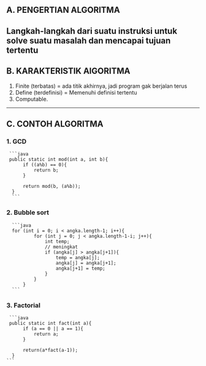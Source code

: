 ## A. PENGERTIAN ALGORITMA
  Langkah-langkah dari suatu instruksi untuk solve suatu masalah dan mencapai tujuan tertentu
---
## B. KARAKTERISTIK AlGORITMA
  1. Finite (terbatas) = ada titik akhirnya, jadi program gak berjalan terus
  2. Define (terdefinisi) = Memenuhi definisi tertentu
  3. Computable.
----
## C. CONTOH ALGORITMA
  ### 1. GCD
     ```java
     public static int mod(int a, int b){
          if ((a%b) == 0){
              return b;
          } 
  
          return mod(b, (a%b));
      }
      ```
  ### 2. Bubble sort
      ```java
      for (int i = 0; i < angka.length-1; i++){
              for (int j = 0; j < angka.length-1-i; j++){
                  int temp;
                  // meningkat
                  if (angka[j] > angka[j+1]){
                      temp = angka[j];
                      angka[j] = angka[j+1];
                      angka[j+1] = temp;
                  }
              }
          }
      ```
  ### 3. Factorial
     ```java
     public static int fact(int a){
          if (a == 0 || a == 1){
              return a;
          }
  
          return(a*fact(a-1));
      }
    ```
   
